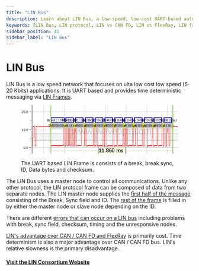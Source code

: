 ```yaml
---
title: "LIN Bus"
description: Learn about LIN Bus, a low-speed, low-cost UART-based automotive protocol ideal for time-deterministic messaging in non-critical vehicle systems.
keywords: [LIN Bus, LIN protocol, LIN vs CAN FD, LIN vs FlexRay, LIN frame format, UART LIN communication, automotive LIN network, LIN master slave communication]
sidebar_position: 41
sidebar_label: "LIN Bus"
---
```


# LIN Bus

LIN Bus is a low speed network that focuses on ulta low cost low speed (5-20 Kbits) applications. It is UART based and provides time deterministic messaging via [LIN Frames](./lin-frame).

<div class="text--center">

<figure>

![image-54](../assets/image-54.png "image-54")
<figcaption>The UART based LIN Frame is consists of a break, break sync, ID, Data bytes and checksum.</figcaption>
</figure>
</div>

The LIN Bus uses a master node to control all communications. Unlike any other protocol, the LIN protocol frame can be composed of data from two separate nodes. The LIN master node supplies the [first half of the message](./lin-header) consisting of the Break, Sync field and ID. The [rest of the frame](./lin-slave-section) is filled in by either the master node or slave node depending on the ID.

There are different [errors that can occur on a LIN bus](./lin-errors) including problems with break, sync field, checksum, timing and the unresponsive nodes.

[LIN's advantage over CAN / CAN FD and FlexRay](../compare-flexray-can-can-fd-bus-and-lin-bus) is primarily cost. Time determinism is also a major advantage over CAN / CAN FD bus. LIN's relative slowness is the primary disadvantage.

#### [Visit the LIN Consortium Website](http://www.lin-subbus.org/)